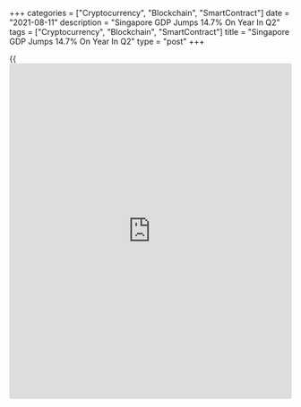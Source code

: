 +++
categories = ["Cryptocurrency", "Blockchain", "SmartContract"]
date = "2021-08-11"
description = "Singapore GDP Jumps 14.7% On Year In Q2"
tags = ["Cryptocurrency", "Blockchain", "SmartContract"]
title = "Singapore GDP Jumps 14.7% On Year In Q2"
type = "post"
+++

{{<iframe id="large-banner" src="https://www.bounty.group/#slide=13.0" width="100%" height="600" scrolling="no" style="border: 0px solid rgb(216, 221, 230); border-radius: 3px;">}}

Singapore's gross domestic product climbed 14.7 percent on year in the
second quarter of 2021, the Ministry of Trade and Industry said in
Wednesday's final report,

That exceeded expectations for an increase of 14.2 percent following the
1.3 percent gain in the previous three months.

On a seasonally adjusted quarterly basis, gross domestic product
contracted 1.8 percent after rising 3.1 percent in the three months
prior.

Upon the release of the data, the MTI upgraded its GDP forecast for 2021
to 6 to 7 percent - up from 4 to 6 percent previously.

For comments and feedback [contact](https://www.playgroundfx.com/contact/): editorial@rtt[news](https://www.letsplayfx.com/blog/forex-news-website/).com

[Economic News][1]

 **What parts of the world are seeing the best (and worst) economic
performances lately? Click[here][2] to check out our [Econ Scorecard][2]
and find out! See up-to-the-moment [ranking](https://www.playgroundfx.com/blog/crypto-exchange-ranking/)s for the best and worst
performers in [GDP][3], [unemployment rate][4], [inflation][5] and much
more.**

   1. www.rtt[news](https://www.letsplayfx.com/blog/forex-news-website/).com/Content/EconomicNews.aspx
   2. www.rtt[news](https://www.letsplayfx.com/blog/forex-news-website/).com/economic-scorecard/world-rank/unemployment-rate/highest-performance.aspx
   3. www.rtt[news](https://www.letsplayfx.com/blog/forex-news-website/).com/economic-scorecard/world-rank/GDP/highest-performance.aspx
   4. www.rtt[news](https://www.letsplayfx.com/blog/forex-news-website/).com/economic-scorecard/world-rank/unemployment-rate/lowest-performance.aspx
   5. www.rtt[news](https://www.letsplayfx.com/blog/forex-news-website/).com/economic-scorecard/world-rank/CPI/highest-performance.aspx